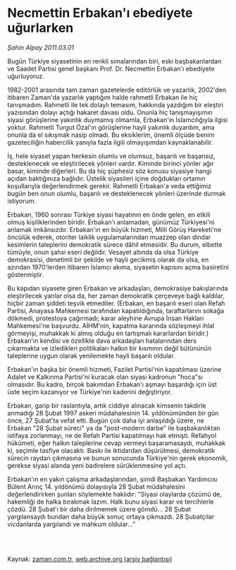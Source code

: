 # Necmettin Erbakan'ı ebediyete uğurlarken

*Şahin Alpay 2011.03.01*

<td class="columnist-detail">
<p>Bugün Türkiye siyasetinin en renkli simalarından biri, eski başbakanlardan ve Saadet Partisi genel başkanı Prof. Dr. Necmettin Erbakan'ı ebediyete uğurluyoruz.</p>
<p>
<div id="haberMetinDiv">
<p>1982-2001 arasında tam zaman gazetelerde editörlük ve yazarlık, 2002'den itibaren Zaman'da yazarlık yaptığım halde rahmetli Erbakan ile hiç tanışmadım. Rahmetli ile tek dolaylı temasım, hakkında yazdığım bir eleştiri yazısından dolayı açtığı hakaret davası oldu. Onunla hiç tanışmayışımın siyasi görüşlerine yakınlık duymamış olmamla, Erbakan'ın İslamcılığıyla ilgisi yoktur. Rahmetli Turgut Özal'ın görüşlerine hayli yakınlık duyardım, ama onunla da el sıkışmak nasip olmadı. Bu eksiklerim, önemli ölçüde benim gazeteciliğin habercilik yanıyla fazla ilgili olmayışımdan kaynaklanabilir.
<p>İş, hele siyaset yapan herkesin olumlu ve olumsuz, başarılı ve başarısız, desteklenecek ve eleştirilecek yönleri vardır. Kiminde birinci yönler ağır basar, kiminde diğerleri. Bu da hiç şüphesiz söz konusu siyasiye hangi açıdan baktığınıza bağlıdır. Üstelik siyasileri içine doğdukları ortamın koşullarıyla değerlendirmek gerekir. Rahmetli Erbakan'a veda ettiğimiz bugün ben onun olumlu, başarılı ve desteklenecek yönleri üzerinde durmak istiyorum.
<p>Erbakan, 1960 sonrası Türkiye siyasi hayatının en önde gelen, en etkili olmuş kişiliklerinden biridir. Erbakan'ı anlamadan, günümüz Türkiyesi'ni anlamak imkânsızdır. Erbakan'ın en büyük hizmeti, Milli Görüş Hareketi'ne öncülük ederek, otoriter laiklik uygulamalarından muazzep olan dindar kesimlerin taleplerini demokratik sürece dâhil etmesidir. Bu durum, elbette tümüyle, onun şahsi eseri değildir. Vesayet altında da olsa Türkiye demokrasisi, denetimli bir şekilde ve hayli gecikmiş olarak da olsa, en azından 1970'lerden itibaren İslamcı akıma, siyasetin kapısını açma basiretini göstermiştir.
<p>Bu kapıdan siyasete giren Erbakan ve arkadaşları, demokrasiye bakışlarında eleştirilecek yanlar olsa da, her zaman demokratik çerçeveye bağlı kaldılar, hiçbir zaman şiddeti teşvik etmediler. (Erbakan, en başarılı eseri olan Refah Partisi, Anayasa Mahkemesi tarafından kapatıldığında, taraftarlarını sokağa dökmedi, protestoya çağırmadı; karar aleyhine Avrupa İnsan Hakları Mahkemesi'ne başvurdu. AİHM'nin, kapatma kararında sözleşmeyi ihlal görmeyişi, muhakkak ki almış olduğu en tartışmalı kararlardan biridir.) Erbakan'ın kendisi ve özellikle dava arkadaşları hatalarından ders çıkarmakta ve izledikleri politikaları halkın bir kısmının değil bütününün taleplerine uygun olarak yenilemekte hayli başarılı oldular.
<p>Erbakan'ın başka bir önemli hizmeti, Fazilet Partisi'nin kapatılması üzerine Adalet ve Kalkınma Partisi'ni kuracak olan siyasi kadronun "hoca"sı olmasıdır. Bu kadro, birçok bakımdan Erbakan'ı aşmayı başardığı için üst üste seçim kazanıyor ve Türkiye'nin kaderini değiştiriyor.
<p>Erbakan, garip bir raslantıyla, artık ciddiye alınacak kimsenin takdirle anmadığı 28 Şubat 1997 askeri müdahalesinin 14. yıldönümünden bir gün önce, 27 Şubat'ta vefat etti. Bugün çok daha iyi anlaşıldığı üzere, ne Erbakan "28 Şubat süreci" ya da "post-modern darbe" ile başbakanlıktan istifaya zorlanmayı, ne de Refah Partisi kapatılmayı hak etmişti. Refahyol hükümeti, eğer halkın taleplerine cevap vermeyi başaramasaydı, muhakkak ki, seçimle tasfiye olacaktı. Baskı ile iktidardan düşürülmesi, demokratik sürecin raydan çıkmasına ve bunun sonucunda Türkiye'nin gerek ekonomik, gerekse siyasi alanda yeni badirelere sürüklenmesine yol açtı.
<p>Erbakan'ın en yakın çalışma arkadaşlarından, şimdi Başbakan Yardımcısı Bülent Arınç 14. yıldönümü dolayısıyla 28 Şubat müdahalesini değerlendirirken şunları söylemekte haklıdır: "Siyasi olaylarda çözümü de, hakemliği de halka bırakmak lazım. Halk bunu siyasi karar ve tercihlerle çözdü. 28 Şubat'ı bir daha dirilmemek üzere gömdü... 28 Şubat yargılansaydı bundan daha büyük sonuç ortaya çıkmazdı. 28 Şubatçılar vicdanlarda yargılandı ve mahkum oldular..." </p></p></p></p></p></p></p></div>
</p>


<p><br>
		 </br></p></td>

Kaynak: [zaman.com.tr](http://zaman.com.tr/yazar.do?yazino=1100567), [web.archive.org (arşiv bağlantısı)](http://web.archive.org/web/20110305195558/http://www.zaman.com.tr:80/yazar.do?yazino=1100567)
